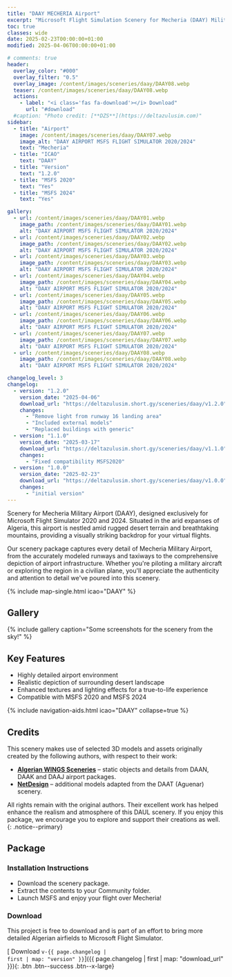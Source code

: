 ```yaml
---
title: "DAAY MECHERIA Airport"
excerpt: "Microsoft Flight Simulation Scenery for Mecheria (DAAY) Military Airport for MSFS2020 & MSFS2024"
toc: true
classes: wide
date: 2025-02-23T00:00:00+01:00
modified: 2025-04-06T00:00:00+01:00

# comments: true
header:
  overlay_color: "#000"
  overlay_filter: "0.5"
  overlay_image: /content/images/sceneries/daay/DAAY08.webp
  teaser: /content/images/sceneries/daay/DAAY08.webp
  actions:
    - label: "<i class='fas fa-download'></i> Download"
      url: "#download"
  #caption: "Photo credit: [**DZS**](https://deltazulusim.com)"
sidebar:
  - title: "Airport"
    image: /content/images/sceneries/daay/DAAY07.webp
    image_alt: "DAAY AIRPORT MSFS FLIGHT SIMULATOR 2020/2024"
    text: "Mecheria"
  - title: "ICAO"
    text: "DAAY"
  - title: "Version"
    text: "1.2.0"
  - title: "MSFS 2020"
    text: "Yes"
  - title: "MSFS 2024"
    text: "Yes"

gallery:
  - url: /content/images/sceneries/daay/DAAY01.webp
    image_path: /content/images/sceneries/daay/DAAY01.webp
    alt: "DAAY AIRPORT MSFS FLIGHT SIMULATOR 2020/2024"
  - url: /content/images/sceneries/daay/DAAY02.webp
    image_path: /content/images/sceneries/daay/DAAY02.webp
    alt: "DAAY AIRPORT MSFS FLIGHT SIMULATOR 2020/2024"
  - url: /content/images/sceneries/daay/DAAY03.webp
    image_path: /content/images/sceneries/daay/DAAY03.webp
    alt: "DAAY AIRPORT MSFS FLIGHT SIMULATOR 2020/2024"
  - url: /content/images/sceneries/daay/DAAY04.webp
    image_path: /content/images/sceneries/daay/DAAY04.webp
    alt: "DAAY AIRPORT MSFS FLIGHT SIMULATOR 2020/2024"
  - url: /content/images/sceneries/daay/DAAY05.webp
    image_path: /content/images/sceneries/daay/DAAY05.webp
    alt: "DAAY AIRPORT MSFS FLIGHT SIMULATOR 2020/2024"
  - url: /content/images/sceneries/daay/DAAY06.webp
    image_path: /content/images/sceneries/daay/DAAY06.webp
    alt: "DAAY AIRPORT MSFS FLIGHT SIMULATOR 2020/2024"
  - url: /content/images/sceneries/daay/DAAY07.webp
    image_path: /content/images/sceneries/daay/DAAY07.webp
    alt: "DAAY AIRPORT MSFS FLIGHT SIMULATOR 2020/2024"
  - url: /content/images/sceneries/daay/DAAY08.webp
    image_path: /content/images/sceneries/daay/DAAY08.webp
    alt: "DAAY AIRPORT MSFS FLIGHT SIMULATOR 2020/2024"

changelog_level: 3
changelog:
  - version: "1.2.0"
    version_date: "2025-04-06"
    download_url: "https://deltazulusim.short.gy/sceneries/daay/v1.2.0"
    changes:
      - "Remove light from runway 16 landing area"
      - "Included external models" 
      - "Replaced buildings with generic" 
  - version: "1.1.0"
    version_date: "2025-03-17"
    download_url: "https://deltazulusim.short.gy/sceneries/daay/v1.1.0"
    changes:
      - "Fixed compatibility MSFS2020"
  - version: "1.0.0"
    version_date: "2025-02-23"
    download_url: "https://deltazulusim.short.gy/sceneries/daay/v1.0.0"
    changes:
      - "initial version"
---
```


Scenery for Mecheria Military Airport (DAAY), designed exclusively for Microsoft Flight Simulator 2020 and 2024. Situated in the arid expanses of Algeria, this airport is nestled amid rugged desert terrain and breathtaking mountains, providing a visually striking backdrop for your virtual flights.

Our scenery package captures every detail of Mecheria Military Airport, from the accurately modeled runways and taxiways to the comprehensive depiction of airport infrastructure. Whether you're piloting a military aircraft or exploring the region in a civilian plane, you'll appreciate the authenticity and attention to detail we've poured into this scenery.


{% include map-single.html icao="DAAY" %}



## Gallery 
{% include gallery caption="Some screenshots for the scenery from the sky!" %}

## Key Features

- Highly detailed airport environment
- Realistic depiction of surrounding desert landscape
- Enhanced textures and lighting effects for a true-to-life experience
- Compatible with MSFS 2020 and MSFS 2024


{% include navigation-aids.html icao="DAAY" collapse=true %}

## Credits

This scenery makes use of selected 3D models and assets originally created by the following authors, with respect to their work:

- **[Algerian WINGS Sceneries](https://www.facebook.com/AlgerianWingsSceneries)** – static objects and details from DAAN, DAAK and DAAJ airport packages.  
- **[NetDesign](https://inibuilds.com/products/netdesign-aguenar-daat-msfs)** – additional models adapted from the DAAT (Aguenar) scenery.

All rights remain with the original authors. Their excellent work has helped enhance the realism and atmosphere of this DAUL scenery. If you enjoy this package, we encourage you to explore and support their creations as well.
{: .notice--primary}

## Package 
### Installation Instructions
- Download the scenery package.
- Extract the contents to your Community folder.
- Launch MSFS and enjoy your flight over Mecheria!

### Download
This project is free to download and is part of an effort to bring more detailed Algerian airfields to Microsoft Flight Simulator.

[<i class='fas fa-download'></i> Download <code>v-{{ page.changelog | first | map: "version" }}</code>]({{ page.changelog | first | map: "download_url" }}){: .btn .btn--success .btn--x-large}